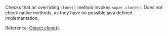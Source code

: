 Checks that an overriding `clone()` method invokes `super.clone()`. Does
not check native methods, as they have no possible java defined
implementation.

Reference:
[Object.clone()](https://docs.oracle.com/en/java/javase/11/docs/api/java.base/java/lang/Object.html#clone%28%29).
